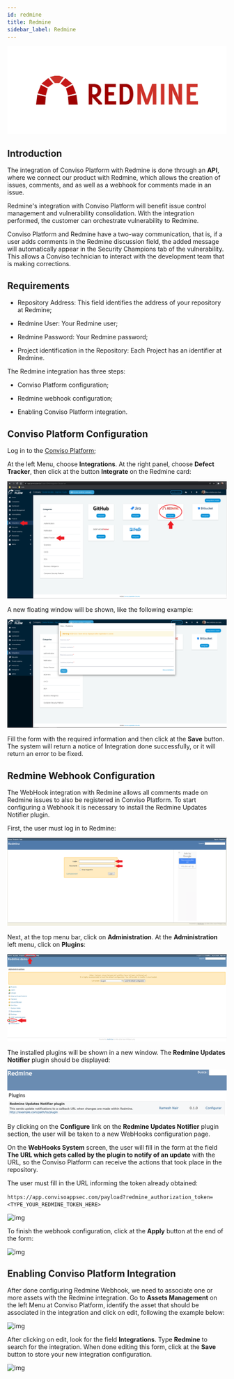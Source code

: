 ```yaml
---
id: redmine
title: Redmine
sidebar_label: Redmine
---
```


<div style={{textAlign: 'center'}}>

![img](../../static/img/redmine.png)

</div>

## Introduction

The integration of Conviso Platform with Redmine is done through an **API**, where we connect our product with Redmine, which allows the creation of issues, comments, and as well as a webhook for comments made in an issue.

Redmine's integration with Conviso Platform will benefit issue control management and vulnerability consolidation. With the integration performed, the customer can orchestrate vulnerability to Redmine.

Conviso Platform and Redmine have a two-way communication, that is, if a user adds comments in the Redmine discussion field, the added message will automatically appear in the Security Champions tab of the vulnerability. This allows a Conviso technician to interact with the development team that is making corrections.

## Requirements

- Repository Address: This field identifies the address of your repository at Redmine;

- Redmine User: Your Redmine user;

- Redmine Password: Your Redmine password;

- Project identification in the Repository: Each Project has an identifier at Redmine.

The Redmine integration has three steps:

- Conviso Platform configuration;

- Redmine webhook configuration;

- Enabling Conviso Platform integration.

## Conviso Platform Configuration

Log in to the [Conviso Platform](https://app.convisoappsec.com);

At the left Menu, choose **Integrations**. At the right panel, choose **Defect Tracker**, then click at the button **Integrate** on the Redmine card:

<div style={{textAlign: 'center'}}>

![img](../../static/img/redmine-img1.png)

</div>

A new floating window will be shown, like the following example:

<div style={{textAlign: 'center'}}>

![img](../../static/img/redmine-img2.png)

</div>

Fill the form with the required information and then click at the **Save** button. The system will return a notice of Integration done successfully, or it will return an error to be fixed.

## Redmine Webhook Configuration

The WebHook integration with Redmine allows all comments made on Redmine issues to also be registered in Conviso Platform. To start configuring a Webhook it is necessary to install the Redmine Updates Notifier plugin.

First, the user must log in to Redmine:

<div style={{textAlign: 'center'}}>

![img](../../static/img/redmine-img3.png)

</div>

Next, at the top menu bar, click on **Administration**. At the **Administration** left menu, click on **Plugins**:

<div style={{textAlign: 'center'}}>

![img](../../static/img/redmine-img4.png)

</div>

The installed plugins will be shown in a new window. The **Redmine Updates Notifier** plugin should be displayed:

<div style={{textAlign: 'center'}}>

![img](../../static/img/redmine-img5.png)

</div>

By clicking on the **Configure** link on the **Redmine Updates Notifier** plugin section, the user will be taken to a new WebHooks configuration page.

On the **WebHooks System** screen, the user will fill in the form at the field **The URL which gets called by the plugin to notify of an update** with the URL, so the Conviso Platform can receive the actions that took place in the repository.

The user must fill in the URL informing the token already obtained:

```https://app.convisoappsec.com/payload?redmine_authorization_token=<TYPE_YOUR_REDMINE_TOKEN_HERE>```

<div style={{textAlign: 'center'}}>

![img](../../static/img/redmine-img6.png)

</div>

To finish the webhook configuration, click at the **Apply** button at the end of the form:

<div style={{textAlign: 'center'}}>

![img](../../static/img/redmine-img7.png)

</div>

## Enabling Conviso Platform Integration

After done configuring Redmine Webhook, we need to associate one or more assets with the Redmine integration. Go to **Assets Management** on the left Menu at Conviso Platform, identify the asset that should be associated in the integration and click on edit, following the example below:

<div style={{textAlign: 'center'}}>

![img](../../static/img/redmine-img8.png)

</div>

After clicking on edit, look for the field **Integrations**. Type **Redmine** to search for the integration. When done editing this form, click at the **Save** button to store your new integration configuration.

<div style={{textAlign: 'center'}}>

![img](../../static/img/redmine-img9.png)

</div>